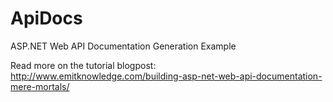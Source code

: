 ApiDocs
=======

ASP.NET Web API Documentation Generation Example

Read more on the tutorial blogpost: http://www.emitknowledge.com/building-asp-net-web-api-documentation-mere-mortals/
